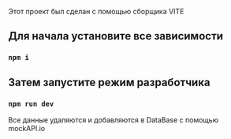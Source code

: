 Этот проект был сделан с помощью сборщика VITE

## Для начала установите все зависимости

### `npm i`

## Затем запустите режим разработчика

### `npm run dev`

Все данные удаляются и добавляются в DataBase с помощью mockAPI.io
